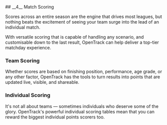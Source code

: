 <div markdown="1" data-aos="fade-up">	
## __4__ Match Scoring

Scores across an entire season are the engine that drives most leagues, but nothing beats the excitement of seeing your team surge into the lead of an individual match.

With versatile scoring that is capable of handling any scenario, and customisable down to the last result, OpenTrack can help deliver a top-tier matchday experience.

### Team Scoring

Whether scores are based on finishing position, performance, age grade, or any other factor, OpenTrack has the tools to turn results into points that are updated live, visible, and shareable.

### Individual Scoring

It's not all about teams — sometimes individuals who deserve some of the glory. OpenTrack's powerful individual scoring tables mean that you can reward the biggest individual points scorers too.

</div>
